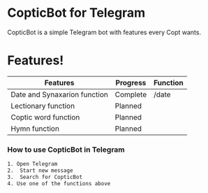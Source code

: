 # CopticBot for Telegram 


CopticBot is a simple Telegram bot with features every Copt wants.

# Features!


|Features | Progress | Function   
| ------ | ------ | -----|
| Date and Synaxarion function | Complete | /date
| Lectionary function | Planned |
| Coptic word function | Planned |
| Hymn function | Planned |

### How to use CopticBot in Telegram

```sh
1. Open Telegram
2.  Start new message
3.  Search for CopticBot
4. Use one of the functions above 
```



 